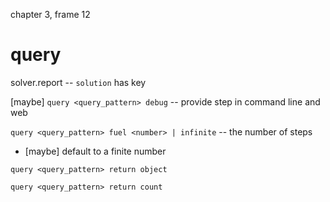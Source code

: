 chapter 3, frame 12

# query

solver.report -- `solution` has key

[maybe] `query <query_pattern> debug` -- provide step in command line and web

`query <query_pattern> fuel <number> | infinite` -- the number of steps

- [maybe] default to a finite number

`query <query_pattern> return object`

`query <query_pattern> return count`
